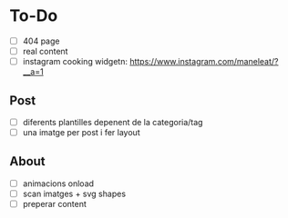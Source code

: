 # To-Do
- [ ] 404 page
- [ ] real content
- [ ] instagram cooking widgetn: https://www.instagram.com/maneleat/?__a=1 

## Post
- [ ] diferents plantilles depenent de la categoria/tag
- [ ] una imatge per post i fer layout

## About
- [ ] animacions onload
- [ ] scan imatges + svg shapes
- [ ] preperar content
